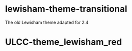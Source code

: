 lewisham-theme-transitional
===========================

The old Lewisham theme adapted for 2.4
# ULCC-theme_lewisham_red

